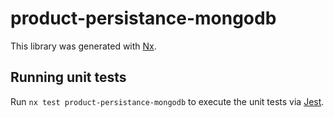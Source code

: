 # product-persistance-mongodb

This library was generated with [Nx](https://nx.dev).

## Running unit tests

Run `nx test product-persistance-mongodb` to execute the unit tests via [Jest](https://jestjs.io).
